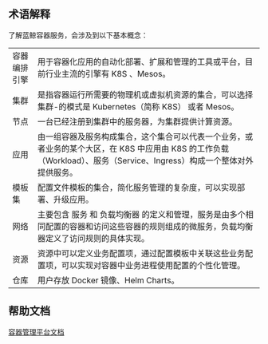 ## 术语解释

了解蓝鲸容器服务，会涉及到以下基本概念：

<table><tbody>
<tr><td width="10%">容器编排引擎</td><td width="90%">用于容器化应用的自动化部署、扩展和管理的工具或平台，目前行业主流的引擎有 K8S 、Mesos。</td></tr>
<tr><td width="10%">集群</td><td width="90%">是指容器运行所需要的物理机或虚拟机资源的集合，可以选择集群-的模式是 Kubernetes（简称 K8S） 或者 Mesos。</td></tr>
<tr><td width="10%">节点</td><td width="90%">一台已经注册到集群中的服务器，为集群提供计算资源。</td></tr>
<tr><td width="10%">应用</td><td width="90%">由一组容器及服务构成集合，这个集合可以代表一个业务，或者业务的某个大区，在 K8S 中应用由 K8S 的工作负载（Workload）、服务（Service、Ingress）构成一个整体对外提供服务。</td></tr>
<tr><td width="10%">模板集</td><td width="90%">配置文件模板的集合，简化服务管理的复杂度，可以实现部署、升级应用。</td></tr>
<tr><td width="10%">网络</td><td width="90%">主要包含 服务 和 负载均衡器 的定义和管理，服务是由多个相同配置的容器和访问这些容器的规则组成的微服务，负载均衡器定义了访问规则的具体实现。</td></tr>
<tr><td width="10%">资源</td><td width="90%">资源中可以定义业务配置项，通过配置模板中关联这些业务配置项，可以实现对容器中业务进程使用配置的个性化管理。</td></tr>
<tr><td width="10%">仓库</td><td width="90%">用户存放 Docker 镜像、Helm Charts。</td></tr>
</tbody></table>

## 帮助文档

[容器管理平台文档](https://bk.tencent.com/docs/document/6.0/144/6523)
